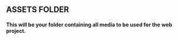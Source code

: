 ## **ASSETS FOLDER**
####  This will be your folder containing all media to be used for the web project.
